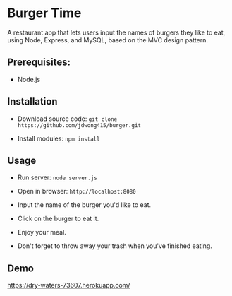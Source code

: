 # Burger Time
A restaurant app that lets users input the names of burgers they like to eat, using Node, Express, and MySQL, based on the MVC design pattern.

## Prerequisites:
* Node.js

## Installation

* Download source code: `git clone https://github.com/jdwong415/burger.git`

* Install modules: `npm install`

## Usage

* Run server: `node server.js`

* Open in browser: `http://localhost:8080`

* Input the name of the burger you'd like to eat. 

* Click on the burger to eat it.

* Enjoy your meal.

* Don't forget to throw away your trash when you've finished eating.

## Demo
https://dry-waters-73607.herokuapp.com/